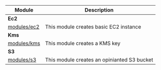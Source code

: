 <!-- BEGIN_MODULE_INDEX -->
| Module | Description |
|------|------|
| **Ec2** | |
| [modules/ec2](modules/ec2) | This module creates basic EC2 instance |
| **Kms** | |
| [modules/kms](modules/kms) | This module creates a KMS key |
| **S3** | |
| [modules/s3](modules/s3) | This module creates an opinianted S3 bucket |
<!-- END_MODULE_INDEX -->
